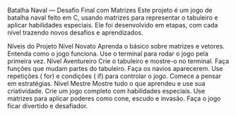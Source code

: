 Batalha Naval — Desafio Final com Matrizes
Este projeto é um jogo de batalha naval feito em C, usando matrizes para representar o tabuleiro e aplicar habilidades especiais. Ele foi desenvolvido em etapas, com cada nível trazendo novos desafios e aprendizados.

Níveis do Projeto
Nível Novato
Aprenda o básico sobre matrizes e vetores.
Entenda como o jogo funciona.
Use o terminal para rodar o jogo pela primeira vez.
Nível Aventureiro
Crie o tabuleiro e mostre-o no terminal.
Faça funções que mudam partes do tabuleiro.
Faça os navios aparecerem.
Use repetições ( for) e condições ( if) para controlar o jogo.
Comece a pensar em estratégias.
Nível Mestre
Mostre tudo o que aprendeu e use sua criatividade.
Crie um jogo completo com habilidades especiais.
Use matrizes para aplicar poderes como cone, escudo e invasão.
Faça o jogo ficar divertido e desafiador.